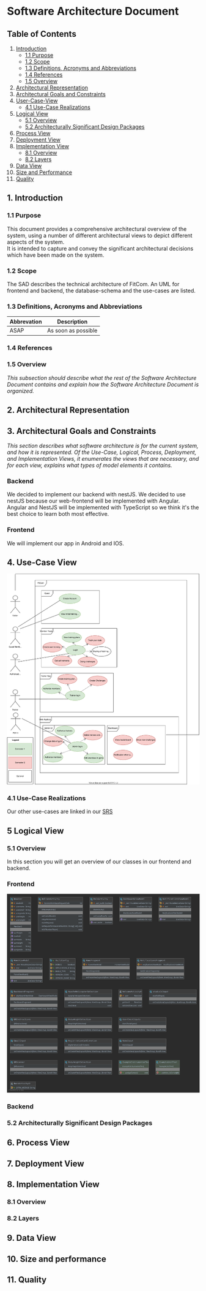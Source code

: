 # Software Architecture Document

## Table of Contents 
1. [Introduction](#1-introduction)
    + [1.1 Purpose](#11-purpose)
    + [1.2 Scope](#12-scope)
    + [1.3 Definitions, Acronyms and Abbreviations](#13-definitions-acronyms-and-abbreviations)
    + [1.4 References](#14-references)
    + [1.5 Overview](#15-overview)
2. [Architectural Representation](#2-architectural-representation)
3. [Architectural Goals and Constraints](#3-architectural-goals-and-constraints)
4. [User-Case-View](#4-use-case-view)
    + [4.1 Use-Case Realizations](#41-use-case-realizations)
5. [Logical View](#5-logical-view)
    + [5.1 Overview](#51-overview)
    + [5.2 Architecturally Significant Design Packages](#52-architecturally-significant-design-packages)
6. [Process View](#6-process-view)
7. [Deployment View](#7-deployment-view)
8. [Implementation View](#8-implementation-view)
    + [8.1 Overview](#81-overview)
    + [8.2 Layers](#82-layers)
9. [Data View](#9-data-view)
10. [Size and Performance](#10-size-and-performance)
11. [Quality](#11-quality)

## 1. Introduction 
### 1.1 Purpose
This document provides a comprehensive architectural overview of the system, using a number of different architectural views to depict different aspects of the system.  
It is intended to capture and convey the significant architectural decisions which have been made on the system.

### 1.2 Scope
The SAD describes the technical architecture of FitCom. An UML for frontend and backend, the database-schema and the use-cases are listed.  

### 1.3 Definitions, Acronyms and Abbreviations
| Abbrevation | Description                            |
| ----------- | -------------------------------------- |
| ASAP        | As soon as possible                    |

### 1.4 References

### 1.5 Overview
_This subsection should describe what the rest of the Software Architecture Document contains and explain how the Software Architecture Document is organized._
## 2. Architectural Representation


## 3. Architectural Goals and Constraints
_This section describes what software architecture is for the current system, and how it is represented. 
Of the Use-Case, Logical, Process, Deployment, and Implementation Views, it enumerates the views that are necessary, and for each view, explains what types of model elements it contains._
### Backend
We decided to implement our backend with nestJS. We decided to use nestJS because our web-frontend will be implemented with Angular. Angular and NestJS will be implemented with TypeScript so we think it's the best choice to learn both most effective.

### Frontend
We will implement our app in Android and IOS.

## 4. Use-Case View
![UML-Diagram](../uml_diagrams/uml_diagram.svg)
### 4.1 Use-Case Realizations
Our other use-cases are linked in our [SRS](SRS.md)
## 5 Logical View
### 5.1 Overview
In this section you will get an overview of our classes in our frontend and backend.
### Frontend
![Frontend-UML](../uml_diagrams/package_fitcom.svg)
### Backend
### 5.2 Architecturally Significant Design Packages
## 6. Process View
## 7. Deployment View
## 8. Implementation View
### 8.1 Overview
### 8.2 Layers
## 9. Data View
## 10. Size and performance
## 11. Quality
